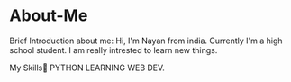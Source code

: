 # About-Me
Brief Introduction about me:
Hi, I'm Nayan from india.
Currently I'm a high school student.
I am really intrested to learn new things.


My Skills🔵
PYTHON 
LEARNING WEB DEV.

